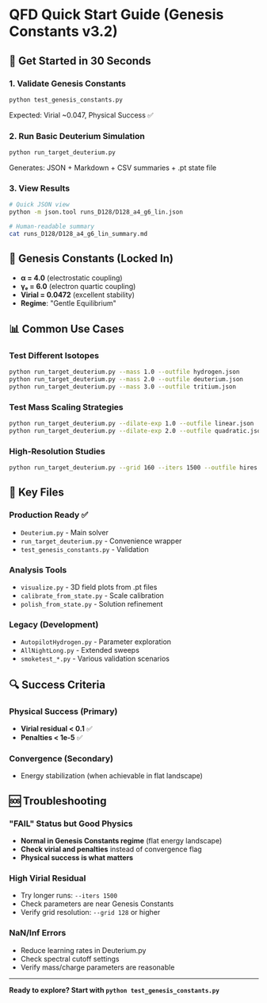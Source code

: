 # QFD Quick Start Guide (Genesis Constants v3.2)

## 🚀 Get Started in 30 Seconds

### 1. Validate Genesis Constants
```bash
python test_genesis_constants.py
```
Expected: Virial ~0.047, Physical Success ✅

### 2. Run Basic Deuterium Simulation
```bash
python run_target_deuterium.py
```
Generates: JSON + Markdown + CSV summaries + .pt state file

### 3. View Results
```bash
# Quick JSON view
python -m json.tool runs_D128/D128_a4_g6_lin.json

# Human-readable summary
cat runs_D128/D128_a4_g6_lin_summary.md
```

## 🎯 Genesis Constants (Locked In)

- **α = 4.0** (electrostatic coupling)
- **γₑ = 6.0** (electron quartic coupling)
- **Virial = 0.0472** (excellent stability)
- **Regime**: "Gentle Equilibrium"

## 📊 Common Use Cases

### Test Different Isotopes
```bash
python run_target_deuterium.py --mass 1.0 --outfile hydrogen.json
python run_target_deuterium.py --mass 2.0 --outfile deuterium.json
python run_target_deuterium.py --mass 3.0 --outfile tritium.json
```

### Test Mass Scaling Strategies
```bash
python run_target_deuterium.py --dilate-exp 1.0 --outfile linear.json
python run_target_deuterium.py --dilate-exp 2.0 --outfile quadratic.json
```

### High-Resolution Studies
```bash
python run_target_deuterium.py --grid 160 --iters 1500 --outfile hires.json
```

## 📁 Key Files

### Production Ready ✅
- `Deuterium.py` - Main solver
- `run_target_deuterium.py` - Convenience wrapper
- `test_genesis_constants.py` - Validation

### Analysis Tools
- `visualize.py` - 3D field plots from .pt files
- `calibrate_from_state.py` - Scale calibration
- `polish_from_state.py` - Solution refinement

### Legacy (Development)
- `AutopilotHydrogen.py` - Parameter exploration
- `AllNightLong.py` - Extended sweeps
- `smoketest_*.py` - Various validation scenarios

## 🔍 Success Criteria

### Physical Success (Primary)
- **Virial residual < 0.1** ✅
- **Penalties < 1e-5** ✅

### Convergence (Secondary)
- Energy stabilization (when achievable in flat landscape)

## 🆘 Troubleshooting

### "FAIL" Status but Good Physics
- **Normal in Genesis Constants regime** (flat energy landscape)
- **Check virial and penalties** instead of convergence flag
- **Physical success is what matters**

### High Virial Residual
- Try longer runs: `--iters 1500`
- Check parameters are near Genesis Constants
- Verify grid resolution: `--grid 128` or higher

### NaN/Inf Errors
- Reduce learning rates in Deuterium.py
- Check spectral cutoff settings
- Verify mass/charge parameters are reasonable

---

**Ready to explore? Start with `python test_genesis_constants.py`**